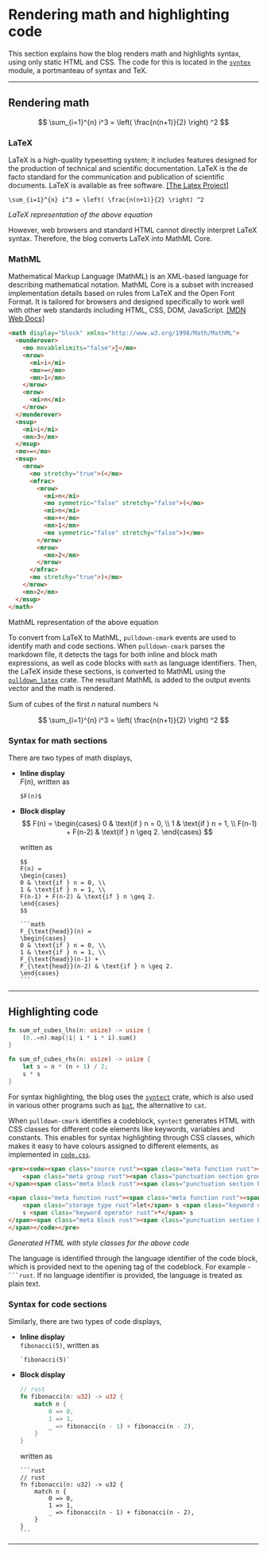 # Rendering math and highlighting code

This section explains how the blog renders math and highlights syntax, using only static HTML and CSS.
The code for this is located in the [`syntex`](https://github.com/shettysach/blog/blob/main/src/syntex.rs)
module, a portmanteau of syntax and TeX.

---

## Rendering math

$$
\sum_{i=1}^{n} i^3 = \left( \frac{n(n+1)}{2} \right) ^2
$$

### LaTeX

LaTeX is a high-quality typesetting system; it includes features designed for the production of technical and scientific documentation. LaTeX is the de facto standard for the communication and publication of scientific documents. LaTeX is available as free software. [[The Latex Project]](https://www.latex-project.org/)

```
\sum_{i=1}^{n} i^3 = \left( \frac{n(n+1)}{2} \right) ^2
```
_LaTeX representation of the above equation_

However, web browsers and standard HTML cannot directly interpret LaTeX syntax. Therefore, the blog converts LaTeX into MathML Core.

### MathML

Mathematical Markup Language (MathML) is an XML-based language for describing mathematical notation.
MathML Core is a subset with increased implementation details based on rules from LaTeX and the Open Font Format. It is tailored for browsers and designed specifically to work well with other web standards including HTML, CSS, DOM, JavaScript.
[[MDN Web Docs]](https://developer.mozilla.org/en-US/docs/Web/MathML)

```html
<math display="block" xmlns="http://www.w3.org/1998/Math/MathML">
  <munderover>
    <mo movablelimits="false">∑</mo>
    <mrow>
      <mi>i</mi>
      <mo>=</mo>
      <mn>1</mn>
    </mrow>
    <mrow>
      <mi>n</mi>
    </mrow>
  </munderover>
  <msup>
    <mi>i</mi>
    <mn>3</mn>
  </msup>
  <mo>=</mo>
  <msup>
    <mrow>
      <mo stretchy="true">(</mo>
      <mfrac>
        <mrow>
          <mi>n</mi>
          <mo symmetric="false" stretchy="false">(</mo>
          <mi>n</mi>
          <mo>+</mo>
          <mn>1</mn>
          <mo symmetric="false" stretchy="false">)</mo>
        </mrow>
        <mrow>
          <mn>2</mn>
        </mrow>
      </mfrac>
      <mo stretchy="true">)</mo>
    </mrow>
    <mn>2</mn>
  </msup>
</math>
```
<figcaption>MathML representation of the above equation</figcaption>

To convert from LaTeX to MathML, `pulldown-cmark` events are used to identify math and code sections. When `pulldown-cmark` parses the markdown file, it detects the tags for both inline and block math expressions, as well as code blocks with `math` as language identifiers.
Then, the LaTeX inside these sections, is converted to MathML using the [`pulldown_latex`](https://crates.io/crates/pulldown-latex) crate. The resultant MathML is added to the output events vector and the math is rendered. 

Sum of cubes of the first $n$ natural numbers $\mathbb{N}$

$$
\sum_{i=1}^{n} i^3 = \left( \frac{n(n+1)}{2} \right) ^2
$$

### Syntax for math sections

There are two types of math displays,

- **Inline display** \
$F(n)$, written as

  ```
  $F(n)$
  ```

- **Block display**
  $$
  F(n) =
  \begin{cases}
  0 & \text{if } n = 0, \\
  1 & \text{if } n = 1, \\
  F(n-1) + F(n-2) & \text{if } n \geq 2.
  \end{cases}
  $$

  written as
    
  ```console
  $$
  F(n) =
  \begin{cases}
  0 & \text{if } n = 0, \\
  1 & \text{if } n = 1, \\
  F(n-1) + F(n-2) & \text{if } n \geq 2.
  \end{cases}
  $$
  ```
  
  ````
  ```math
  F_{\text{head}}(n) =
  \begin{cases}
  0 & \text{if } n = 0, \\
  1 & \text{if } n = 1, \\
  F_{\text{head}}(n-1) +
  F_{\text{head}}(n-2) & \text{if } n \geq 2.
  \end{cases}
  ```
  ````
    
---

## Highlighting code

```rust
fn sum_of_cubes_lhs(n: usize) -> usize {
    (0..=n).map(|i| i * i * i).sum()
}

fn sum_of_cubes_rhs(n: usize) -> usize {
    let s = n * (n + 1) / 2;
    s * s
}
```

For syntax highlighting, the blog uses the [`syntect`](https://crates.io/crates/pulldown-cmark) crate,
which is also used in various other programs such as [`bat`](https://github.com/sharkdp/bat), the alternative
to `cat`.

When `pulldown-cmark` identifies a codeblock,
`syntect` generates HTML with CSS classes for different code elements
like keywords, variables and constants. This enables for syntax highlighting
through CSS classes, which makes it easy to have colours assigned to different elements, 
as implemented in 
[`code.css`](https://github.com/shettysach/blog/tree/main/styles/code.css).

```html
<pre><code><span class="source rust"><span class="meta function rust"><span class="meta function rust"><span class="storage type function rust">fn</span> </span><span class="entity name function rust">sum_of_cubes_lhs</span></span><span class="meta function rust"><span class="meta function parameters rust"><span class="punctuation section parameters begin rust">(</span><span class="variable parameter rust">n</span><span class="punctuation separator rust">:</span> <span class="storage type rust">usize</span></span><span class="meta function rust"><span class="meta function parameters rust"><span class="punctuation section parameters end rust">)</span></span></span></span><span class="meta function rust"> <span class="meta function return-type rust"><span class="punctuation separator rust">-&gt;</span> <span class="storage type rust">usize</span></span> </span><span class="meta function rust"><span class="meta block rust"><span class="punctuation section block begin rust">{</span>
    <span class="meta group rust"><span class="punctuation section group begin rust">(</span><span class="constant numeric integer decimal rust">0</span><span class="keyword operator rust">..</span><span class="keyword operator rust">=</span>n</span><span class="meta group rust"><span class="punctuation section group end rust">)</span></span>.<span class="support function rust">map</span><span class="meta group rust"><span class="punctuation section group begin rust">(</span><span class="meta function closure rust"><span class="meta function parameters rust"><span class="punctuation section parameters begin rust">|</span></span></span><span class="meta function closure rust"><span class="meta function parameters rust"><span class="variable parameter rust">i</span><span class="punctuation section parameters end rust">|</span></span> </span><span class="meta function closure rust">i <span class="keyword operator rust">*</span> i <span class="keyword operator rust">*</span> i</span></span><span class="meta group rust"><span class="punctuation section group end rust">)</span></span>.<span class="support function rust">sum</span><span class="meta group rust"><span class="punctuation section group begin rust">(</span></span><span class="meta group rust"><span class="punctuation section group end rust">)</span></span>
</span><span class="meta block rust"><span class="punctuation section block end rust">}</span></span></span>

<span class="meta function rust"><span class="meta function rust"><span class="storage type function rust">fn</span> </span><span class="entity name function rust">sum_of_cubes_rhs</span></span><span class="meta function rust"><span class="meta function parameters rust"><span class="punctuation section parameters begin rust">(</span><span class="variable parameter rust">n</span><span class="punctuation separator rust">:</span> <span class="storage type rust">usize</span></span><span class="meta function rust"><span class="meta function parameters rust"><span class="punctuation section parameters end rust">)</span></span></span></span><span class="meta function rust"> <span class="meta function return-type rust"><span class="punctuation separator rust">-&gt;</span> <span class="storage type rust">usize</span></span> </span><span class="meta function rust"><span class="meta block rust"><span class="punctuation section block begin rust">{</span>
    <span class="storage type rust">let</span> s <span class="keyword operator rust">=</span> n <span class="keyword operator rust">*</span> <span class="meta group rust"><span class="punctuation section group begin rust">(</span>n <span class="keyword operator rust">+</span> <span class="constant numeric integer decimal rust">1</span></span><span class="meta group rust"><span class="punctuation section group end rust">)</span></span> <span class="keyword operator rust">/</span> <span class="constant numeric integer decimal rust">2</span><span class="punctuation terminator rust">;</span>
    s <span class="keyword operator rust">*</span> s
</span><span class="meta block rust"><span class="punctuation section block end rust">}</span></span></span>
</span></code></pre>
```
_Generated HTML with style classes for the above code_

The language is identified through the language identifier of the code block, 
which is provided next to the opening tag of the codeblock. 
For example - ```` ```rust````.
If no language identifier is provided, the language is treated as plain text.

### Syntax for code sections

Similarly, there are two types of code displays,

- **Inline display** \
  `fibonacci(5)`, written as

  ```
  `fibonacci(5)`
  ```

- **Block display**

  ```rust
  // rust
  fn fibonacci(n: u32) -> u32 {
      match n {
          0 => 0,
          1 => 1,
          _ => fibonacci(n - 1) + fibonacci(n - 2),
      }
  }
  ```
  
  written as
  
  ````
  ```rust
  // rust
  fn fibonacci(n: u32) -> u32 {
      match n {
          0 => 0,
          1 => 1,
          _ => fibonacci(n - 1) + fibonacci(n - 2),
      }
  }
  ```
  ````

---

